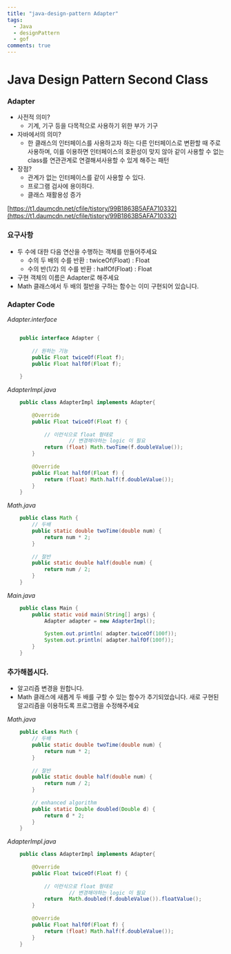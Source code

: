 ```yaml
---
title: "java-design-pattern Adapter"
tags:
  - Java
  - designPattern
  - gof
comments: true
---
```


# Java Design Pattern Second Class

### Adapter

- 사전적 의미?
    - 기계, 기구 등을 다목적으로 사용하기 위한 부가 기구
- 자바에서의 의미?
    - 한 클래스의 인터페이스를 사용하고자 하는 다른 인터페이스로 변환할 때 주로 사용하며, 이를 이용하면 인터페이스의 호환성이 맞지 않아 같이 사용할 수 없는 class를 연관관계로 연결해셔사용할 수 있게 해주는 패턴
- 장점?
    - 관계가 없는 인터페이스를 같이 사용할 수 있다.
    - 프로그램 검사에 용이하다.
    - 클래스 재활용성 증가

[https://t1.daumcdn.net/cfile/tistory/99B1863B5AFA710332](https://t1.daumcdn.net/cfile/tistory/99B1863B5AFA710332)

### 요구사항

- 두 수에 대한 다음 연산을 수행하는 객체를 만들어주세요
    - 수의 두 배의 수를 반환 : twiceOf(Float) : Float
    - 수의 반(1/2) 의 수를 반환 : halfOf(Float) : Float
- 구현 객체의 이름은 Adapter로 해주세요
- Math 클래스에서 두 배의 절반을 구하는 함수는 이미 구현되어 있습니다.

### Adapter Code

*Adapter.interface*
```java

    public interface Adapter {
    
        // 원하는 기능
        public Float twiceOf(Float f);
        public Float halfOf(Float f);
    
    }
```    

*AdapterImpl.java*

```java
    public class AdapterImpl implements Adapter{
    
        @Override
        public Float twiceOf(Float f) {
    
            // 이런식으로 float 형태로 
    				// 변경해야하는 logic 이 필요
            return (float) Math.twoTime(f.doubleValue());
        }
    
        @Override
        public Float halfOf(Float f) {
            return (float) Math.half(f.doubleValue());
        }
    }
```
*Math.java*
```java
    public class Math {
        // 두배
        public static double twoTime(double num) {
            return num * 2;
        }
    
        // 절반
        public static double half(double num) {
            return num / 2;
        }
    }
```
*Main.java*
```java
    public class Main {
        public static void main(String[] args) {
            Adapter adapter = new AdapterImpl();
    
            System.out.println( adapter.twiceOf(100f));
            System.out.println( adapter.halfOf(100f));
        }
    }
```
### 추가해봅시다.

- 알고리즘 변경을 원합니다.
- Math 클래스에 새롭게 두 배를 구할 수 있는 함수가 추기되었습니다. 새로 구현된 알고리즘을 이용하도록 프로그램을 수정해주세요

*Math.java*
```java
    public class Math {
        // 두배
        public static double twoTime(double num) {
            return num * 2;
        }
    
        // 절반
        public static double half(double num) {
            return num / 2;
        }
    
        // enhanced algorithm
        public static Double doubled(Double d) {
            return d * 2;
        }
    }
```
*AdapterImpl.java*
```java
    public class AdapterImpl implements Adapter{
    
        @Override
        public Float twiceOf(Float f) {
    
            // 이런식으로 float 형태로 
    				// 변경해야하는 logic 이 필요
            return  Math.doubled(f.doubleValue()).floatValue();
        }
    
        @Override
        public Float halfOf(Float f) {
            return (float) Math.half(f.doubleValue());
        }
    }
```
